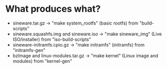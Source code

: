 # What produces what?

* sineware.tar.gz -> "make system_rootfs" (basic rootfs) from "build-scripts"
* sineware.squashfs.img and sineware.iso -> "make sineware_img" (Live ISO/installer) from "iso-build-scripts"
* sineware-initramfs.cpio.gz -> "make initramfs" (initramfs) from "initramfs-gen"
* bzImage and linux-modules.tar.gz -> "make kernel" (Linux image and modules) from "kernel-gen"